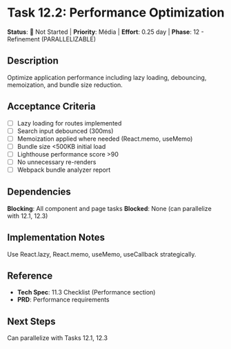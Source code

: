 # Task 12.2: Performance Optimization

**Status**: 🔵 Not Started | **Priority**: Média | **Effort**: 0.25 day | **Phase**: 12 - Refinement (PARALLELIZABLE)

## Description
Optimize application performance including lazy loading, debouncing, memoization, and bundle size reduction.

## Acceptance Criteria
- [ ] Lazy loading for routes implemented
- [ ] Search input debounced (300ms)
- [ ] Memoization applied where needed (React.memo, useMemo)
- [ ] Bundle size <500KB initial load
- [ ] Lighthouse performance score >90
- [ ] No unnecessary re-renders
- [ ] Webpack bundle analyzer report

## Dependencies
**Blocking**: All component and page tasks
**Blocked**: None (can parallelize with 12.1, 12.3)

## Implementation Notes
Use React.lazy, React.memo, useMemo, useCallback strategically.

## Reference
- **Tech Spec**: 11.3 Checklist (Performance section)
- **PRD**: Performance requirements

## Next Steps
Can parallelize with Tasks 12.1, 12.3

